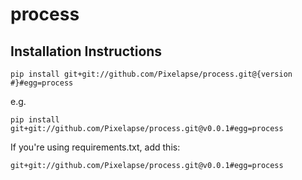 process
=======

## Installation Instructions

    pip install git+git://github.com/Pixelapse/process.git@{version #}#egg=process

e.g.

    pip install git+git://github.com/Pixelapse/process.git@v0.0.1#egg=process

If you're using requirements.txt, add this:

    git+git://github.com/Pixelapse/process.git@v0.0.1#egg=process

